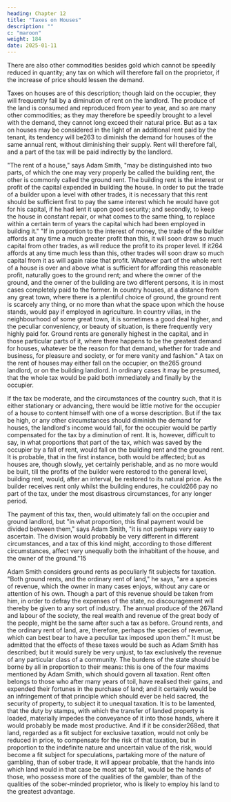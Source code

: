 ```yaml
---
heading: Chapter 12
title: "Taxes on Houses"
description: ""
c: "maroon"
weight: 184
date: 2025-01-11
---
```




There are also other commodities besides gold which cannot be speedily reduced in quantity; any tax on which will therefore fall on the proprietor, if the increase of price should lessen the demand.

Taxes on houses are of this description; though laid on the occupier, they will frequently fall by a diminution of rent on the landlord. The produce of the land is consumed and reproduced from year to year, and so are many other commodities; as they may therefore be speedily brought to a level with the demand, they cannot long exceed their natural price. But as a tax on houses may be considered in the light of an additional rent paid by the tenant, its tendency will be263 to diminish the demand for houses of the same annual rent, without diminishing their supply. Rent will therefore fall, and a part of the tax will be paid indirectly by the landlord.

"The rent of a house," says Adam Smith, "may be distinguished into two parts, of which the one may very properly be called the building rent, the other is commonly called the ground rent. The building rent is the interest or profit of the capital expended in building the house. In order to put the trade of a builder upon a level with other trades, it is necessary that this rent should be sufficient first to pay the same interest which he would have got for his capital, if he had lent it upon good security; and secondly, to keep the house in constant repair, or what comes to the same thing, to replace within a certain term of years the capital which had been employed in building it." "If in proportion to the interest of money, the trade of the builder affords at any time a much greater profit than this, it will soon draw so much capital from other trades, as will reduce the profit to its proper level. If it264 affords at any time much less than this, other trades will soon draw so much capital from it as will again raise that profit. Whatever part of the whole rent of a house is over and above what is sufficient for affording this reasonable profit, naturally goes to the ground rent; and where the owner of the ground, and the owner of the building are two different persons, it is in most cases completely paid to the former. In country houses, at a distance from any great town, where there is a plentiful choice of ground, the ground rent is scarcely any thing, or no more than what the space upon which the house stands, would pay if employed in agriculture. In country villas, in the neighbourhood of some great town, it is sometimes a good deal higher, and the peculiar conveniency, or beauty of situation, is there frequently very highly paid for. Ground rents are generally highest in the capital, and in those particular parts of it, where there happens to be the greatest demand for houses, whatever be the reason for that demand, whether for trade and business, for pleasure and society, or for mere vanity and fashion." A tax on the rent of houses may either fall on the occupier, on the265 ground landlord, or on the building landlord. In ordinary cases it may be presumed, that the whole tax would be paid both immediately and finally by the occupier.

If the tax be moderate, and the circumstances of the country such, that it is either stationary or advancing, there would be little motive for the occupier of a house to content himself with one of a worse description. But if the tax be high, or any other circumstances should diminish the demand for houses, the landlord's income would fall, for the occupier would be partly compensated for the tax by a diminution of rent. It is, however, difficult to say, in what proportions that part of the tax, which was saved by the occupier by a fall of rent, would fall on the building rent and the ground rent. It is probable, that in the first instance, both would be affected; but as houses are, though slowly, yet certainly perishable, and as no more would be built, till the profits of the builder were restored to the general level, building rent, would, after an interval, be restored to its natural price. As the builder receives rent only whilst the building endures, he could266 pay no part of the tax, under the most disastrous circumstances, for any longer period.

The payment of this tax, then, would ultimately fall on the occupier and ground landlord, but "in what proportion, this final payment would be divided between them," says Adam Smith, "it is not perhaps very easy to ascertain. The division would probably be very different in different circumstances, and a tax of this kind might, according to those different circumstances, affect very unequally both the inhabitant of the house, and the owner of the ground."15

Adam Smith considers ground rents as peculiarly fit subjects for taxation. "Both ground rents, and the ordinary rent of land," he says, "are a species of revenue, which the owner in many cases enjoys, without any care or attention of his own. Though a part of this revenue should be taken from him, in order to defray the expenses of the state, no discouragement will thereby be given to any sort of industry. The annual produce of the 267land and labour of the society, the real wealth and revenue of the great body of the people, might be the same after such a tax as before. Ground rents, and the ordinary rent of land, are, therefore, perhaps the species of revenue, which can best bear to have a peculiar tax imposed upon them." It must be admitted that the effects of these taxes would be such as Adam Smith has described; but it would surely be very unjust, to tax exclusively the revenue of any particular class of a community. The burdens of the state should be borne by all in proportion to their means: this is one of the four maxims mentioned by Adam Smith, which should govern all taxation. Rent often belongs to those who after many years of toil, have realised their gains, and expended their fortunes in the purchase of land; and it certainly would be an infringement of that principle which should ever be held sacred, the security of property, to subject it to unequal taxation. It is to be lamented, that the duty by stamps, with which the transfer of landed property is loaded, materially impedes the conveyance of it into those hands, where it would probably be made most productive. And if it be consider268ed, that land, regarded as a fit subject for exclusive taxation, would not only be reduced in price, to compensate for the risk of that taxation, but in proportion to the indefinite nature and uncertain value of the risk, would become a fit subject for speculations, partaking more of the nature of gambling, than of sober trade, it will appear probable, that the hands into which land would in that case be most apt to fall, would be the hands of those, who possess more of the qualities of the gambler, than of the qualities of the sober-minded proprietor, who is likely to employ his land to the greatest advantage.


